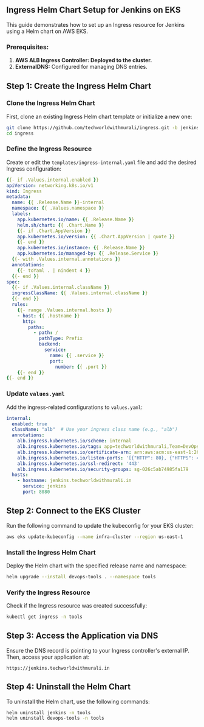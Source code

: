 ## Ingress Helm Chart Setup for Jenkins on EKS

This guide demonstrates how to set up an Ingress resource for Jenkins using a Helm chart on AWS EKS.

### Prerequisites:
1. **AWS ALB Ingress Controller: Deployed to the cluster.**
2. **ExternalDNS:** Configured for managing DNS entries.

## Step 1: Create the Ingress Helm Chart

### Clone the Ingress Helm Chart

First, clone an existing Ingress Helm chart template or initialize a new one:

```bash
git clone https://github.com/techworldwithmurali/ingress.git -b jenkins
cd ingress
```

### Define the Ingress Resource

Create or edit the `templates/ingress-internal.yaml` file and add the desired Ingress configuration:

```yaml
{{- if .Values.internal.enabled }}
apiVersion: networking.k8s.io/v1
kind: Ingress
metadata:
  name: {{ .Release.Name }}-internal
  namespace: {{ .Values.namespace }}
  labels:
    app.kubernetes.io/name: {{ .Release.Name }}
    helm.sh/chart: {{ .Chart.Name }}
    {{- if .Chart.AppVersion }}
    app.kubernetes.io/version: {{ .Chart.AppVersion | quote }}
    {{- end }}
    app.kubernetes.io/instance: {{ .Release.Name }}
    app.kubernetes.io/managed-by: {{ .Release.Service }}
  {{- with .Values.internal.annotations }}
  annotations:
    {{- toYaml . | nindent 4 }}
  {{- end }}
spec:
  {{- if .Values.internal.className }}
  ingressClassName: {{ .Values.internal.className }}
  {{- end }}
  rules:
    {{- range .Values.internal.hosts }}
    - host: {{ .hostname }}
      http:
        paths:
          - path: /
            pathType: Prefix
            backend:
              service:
                name: {{ .service }}
                port:
                  number: {{ .port }}
    {{- end }}
{{- end }}
```

### Update `values.yaml`

Add the ingress-related configurations to `values.yaml`:

```yaml
internal:
  enabled: true
  className: "alb"  # Use your ingress class name (e.g., "alb")
  annotations:
    alb.ingress.kubernetes.io/scheme: internal
    alb.ingress.kubernetes.io/tags: app=techworldwithmurali,Team=DevOps
    alb.ingress.kubernetes.io/certificate-arn: arn:aws:acm:us-east-1:266735810449:certificate/8a7cbcb1-774c-463f-ab3e-476437028686
    alb.ingress.kubernetes.io/listen-ports: '[{"HTTP": 80}, {"HTTPS": 443}]'
    alb.ingress.kubernetes.io/ssl-redirect: '443'
    alb.ingress.kubernetes.io/security-groups: sg-026c5ab74985fa179
  hosts:
    - hostname: jenkins.techworldwithmurali.in
      service: jenkins
      port: 8080
```

## Step 2: Connect to the EKS Cluster

Run the following command to update the kubeconfig for your EKS cluster:

```bash
aws eks update-kubeconfig --name infra-cluster --region us-east-1
```

### Install the Ingress Helm Chart

Deploy the Helm chart with the specified release name and namespace:

```bash
helm upgrade --install devops-tools . --namespace tools
```

### Verify the Ingress Resource

Check if the Ingress resource was created successfully:

```bash
kubectl get ingress -n tools
```

## Step 3: Access the Application via DNS

Ensure the DNS record is pointing to your Ingress controller's external IP. Then, access your application at:

```
https://jenkins.techworldwithmurali.in
```

## Step 4: Uninstall the Helm Chart

To uninstall the Helm chart, use the following commands:

```bash
helm uninstall jenkins -n tools
helm uninstall devops-tools -n tools
```
